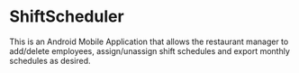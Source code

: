# ShiftScheduler

This is an Android Mobile Application that allows the restaurant manager to add/delete employees, assign/unassign shift schedules and export monthly schedules as desired.
